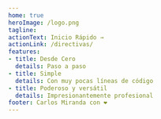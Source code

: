 ```yaml
---
home: true
heroImage: /logo.png
tagline: 
actionText: Inicio Rápido →
actionLink: /directivas/
features:
- title: Desde Cero 
  details: Paso a paso
- title: Simple
  details: Con muy pocas líneas de código
- title: Poderoso y versátil
  details: Impresionantemente profesional
footer: Carlos Miranda con ❤️
---
```

